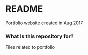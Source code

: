 # README #

Portfolio website created in Aug 2017

### What is this repository for? ###
Files related to portfolio
